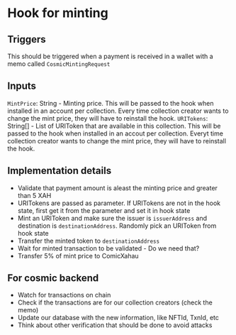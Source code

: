# Hook for minting

## Triggers
This should be triggered when a payment is received in a wallet with a memo called `CosmicMintingRequest`

## Inputs
`MintPrice`: String - Minting price. This will be passed to the hook when installed in an account per collection. Every time collection creator wants to change the mint price, they will have to reinstall the hook.
`URITokens`: String[] - List of URIToken that are available in this collection. This will be passed to the hook when installed in an accout per collection. Everyt time collection creator wants to change the mint price, they will have to reinstall the hook.

## Implementation details
- Validate that payment amount is aleast the minting price and greater than 5 XAH
- URITokens are passed as parameter. If URITokens are not in the hook state, first get it from the parameter and set it in hook state
- Mint an URIToken and make sure the issuer is `issuerAddress` and destination is `destinationAddress`. Randomly pick an URIToken from hook state
- Transfer the minted token to `destinationAddress`
- Wait for minted transaction to be validated - Do we need that?
- Transfer 5% of mint price to ComicXahau

## For cosmic backend
- Watch for transactions on chain
- Check if the transactions are for our collection creators (check the memo)
- Update our database with the new information, like NFTId, TxnId, etc
- Think about other verification that should be done to avoid attacks
